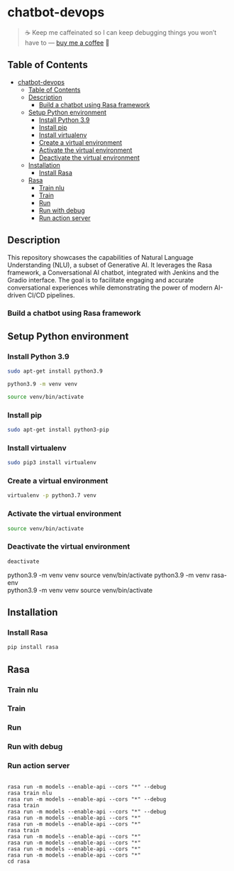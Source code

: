 # chatbot-devops


> ☕ Keep me caffeinated so I can keep debugging things you won’t have to — [buy me a coffee](https://www.buymeacoffee.com/dcfrancisco) 🙌


## Table of Contents

- [chatbot-devops](#chatbot-devops)
  - [Table of Contents](#table-of-contents)
  - [Description](#description)
    - [Build a chatbot using Rasa framework](#build-a-chatbot-using-rasa-framework)
  - [Setup Python environment](#setup-python-environment)
    - [Install Python 3.9](#install-python-39)
    - [Install pip](#install-pip)
    - [Install virtualenv](#install-virtualenv)
    - [Create a virtual environment](#create-a-virtual-environment)
    - [Activate the virtual environment](#activate-the-virtual-environment)
    - [Deactivate the virtual environment](#deactivate-the-virtual-environment)
  - [Installation](#installation)
    - [Install Rasa](#install-rasa)
  - [Rasa](#rasa)
    - [Train nlu](#train-nlu)
    - [Train](#train)
    - [Run](#run)
    - [Run with debug](#run-with-debug)
    - [Run action server](#run-action-server)


## Description

This repository showcases the capabilities of Natural Language Understanding (NLU), a subset of Generative AI. It leverages the Rasa framework, a Conversational AI chatbot, integrated with Jenkins and the Gradio interface. The goal is to facilitate engaging and accurate conversational experiences while demonstrating the power of modern AI-driven CI/CD pipelines.

### Build a chatbot using Rasa framework

## Setup Python environment

### Install Python 3.9

```bash
sudo apt-get install python3.9

python3.9 -m venv venv

source venv/bin/activate

```

### Install pip

```bash
sudo apt-get install python3-pip
```

### Install virtualenv

```bash
sudo pip3 install virtualenv
```

### Create a virtual environment

```bash
virtualenv -p python3.7 venv
```

### Activate the virtual environment

```bash
source venv/bin/activate
```

### Deactivate the virtual environment

```bash
deactivate
```

python3.9 -m venv venv
source venv/bin/activate
python3.9 -m venv rasa-env\
python3.9 -m venv venv
source venv/bin/activate



## Installation

### Install Rasa

```bash
pip install rasa
```

## Rasa

### Train nlu


### Train


### Run


### Run with debug



### Run action server


```

rasa run -m models --enable-api --cors "*" --debug
rasa train nlu
rasa run -m models --enable-api --cors "*" --debug
rasa train 
rasa run -m models --enable-api --cors "*" --debug
rasa run -m models --enable-api --cors "*"
rasa run -m models --enable-api --cors "*"
rasa train 
rasa run -m models --enable-api --cors "*"
rasa run -m models --enable-api --cors "*"
rasa run -m models --enable-api --cors "*"
rasa run -m models --enable-api --cors "*"
cd rasa

```